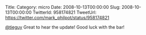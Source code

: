 Title: 
Category: micro
Date: 2008-10-13T00:00:00
Slug: 2008-10-13T00:00:00
TwitterId: 958174821
TweetUrl: https://twitter.com/mark_philpot/status/958174821

[@tieguy](https://twitter.com/tieguy) Great to hear the update!  Good luck with the bar!